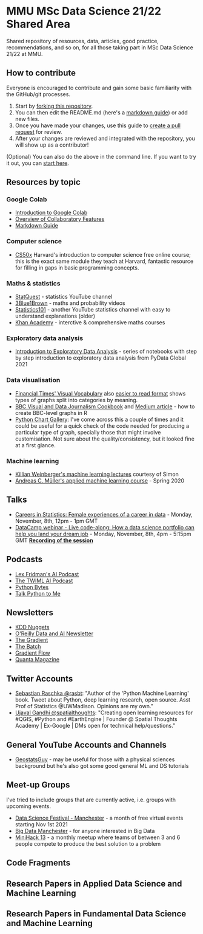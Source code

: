 # MMU MSc Data Science 21/22 Shared Area

Shared repository of resources, data, articles, good practice, recommendations, and so on, for all those taking part in MSc Data Science 21/22 at MMU.

## How to contribute
Everyone is encouraged to contribute and gain some basic familiarity with the GitHub/git processes.
1. Start by [forking this repository](https://docs.github.com/en/pull-requests/collaborating-with-pull-requests/working-with-forks/about-forks).
2. You can then edit the README.md (here's a [markdown guide](https://docs.github.com/en/github/writing-on-github/getting-started-with-writing-and-formatting-on-github/basic-writing-and-formatting-syntax)) or add new files.
3. Once you have made your changes, use this guide to [create a pull request](https://docs.github.com/en/pull-requests/collaborating-with-pull-requests/proposing-changes-to-your-work-with-pull-requests/creating-a-pull-request-from-a-fork) for review.
4. After your changes are reviewed and integrated with the repository, you will show up as a contributor!

(Optional) You can also do the above in the command line. If you want to try it out, you can [start here](https://docs.github.com/en/get-started/quickstart/set-up-git).

## Resources by topic
### Google Colab
<ul>
 <li><a href="https://www.youtube.com/watch?v=inN8seMm7UI">Introduction to Google Colab</a></li>
 <li><a href="https://colab.research.google.com/notebooks/basic_features_overview.ipynb">Overview of Collaboratory Features</a></li>
 <li><a href="https://colab.research.google.com/notebooks/markdown_guide.ipynb">Markdown Guide</a></li>
</ul>

### Computer science
* [CS50x](https://cs50.harvard.edu/x/2021/) Harvard's introduction to computer science free online course; this is the exact same module they teach at Harvard, fantastic resource for filling in gaps in basic programming concepts.

### Maths & statistics
* [StatQuest](https://www.youtube.com/c/joshstarmer/playlists) - statistics YouTube channel
* [3Blue1Brown](https://www.3blue1brown.com/#lessons) - maths and probability videos
* [Statistics101](https://www.youtube.com/c/BrandonFoltz/playlists?view=50&sort=dd&shelf_id=3) - another YouTube statistics channel with easy to understand explanations (older)
* [Khan Academy](https://www.khanacademy.org/) - interctive & comprehensive maths courses

### Exploratory data analysis
* [Introduction to Exploratory Data Analysis](https://github.com/sesise0307/pydata2021-eda) - series of notebooks with step by step introduction to exploratory data analysis from PyData Global 2021

### Data visualisation
* [Financial Times' Visual Vocabulary](https://github.com/Financial-Times/chart-doctor/blob/main/visual-vocabulary/FT4schools_RGS.pdf) also [easier to read format](https://ft-interactive.github.io/visual-vocabulary/) shows types of graphs split into categories by meaning.
* [BBC Visual and Data Journalism Cookbook](https://bbc.github.io/rcookbook/#how_to_create_bbc_style_graphics) and [Medium article](https://medium.com/bbc-visual-and-data-journalism/how-the-bbc-visual-and-data-journalism-team-works-with-graphics-in-r-ed0b35693535) - how to create BBC-level graphs in R
* [Python Chart Gallery](https://www.python-graph-gallery.com/all-charts/): I've come across this a couple of times and it could be useful for a quick check of the code needed for producing a particular type of graph, specially those that might involve customisation. Not sure about the quality/consistency, but it looked fine at a first glance.


### Machine learning
* [Killian Weinberger's machine learning lectures](https://www.youtube.com/channel/UC7p_I0qxYZP94vhesuLAWNA/videos) courtesy of Simon
* [Andreas C. Müller's applied machine learning course](https://www.cs.columbia.edu/~amueller/comsw4995s20/schedule/) - Spring 2020 

## Talks
<ul>
 <li><a href="https://www.rss.org.uk/training-events/events/careers-in-statistics-female-experiences-of-a-care/#eventoverview">Careers in Statistics: Female experiences of a career in data</a> - Monday, November, 8th, 12pm - 1pm GMT</li>
  <li><a href="https://www.datacamp.com/live/lca-portfolio-via-workspace">DataCamp webinar - Live code-along: How a data science portfolio can help you land your dream job</a> - Monday, November, 8th, 4pm - 5:15pm GMT <a href="https://www.youtube.com/watch?v=7_VIjcFKHZo"><b>Recording of the session</a></b></li>
  </ul>

## Podcasts
<ul>
 <li><a href="https://www.youtube.com/c/lexfridman">Lex Fridman's AI Podcast</a></li>
 <li><a href="https://twimlai.com/shows/">The TWIML AI Podcast</a></li>
 <li><a href="https://pythonbytes.fm/">Python Bytes</a></li>
 <li><a href="https://talkpython.fm/">Talk Python to Me</a></li>
</ul>

## Newsletters

* [KDD Nuggets](https://www.kdnuggets.com/)
* <a href="https://www.oreilly.com/emails/newsletters/">O'Reilly Data and AI Newsletter</a>
* <a href="https://thegradientpub.substack.com/">The Gradient</a>
* <a href="https://read.deeplearning.ai/the-batch/">The Batch</a>
* <a href="https://gradientflow.substack.com/subscribe">Gradient Flow</a>
* <a href="https://www.quantamagazine.org/">Quanta Magazine</a>

## Twitter Accounts

* [Sebastian Raschka @rasbt](https://twitter.com/rasbt?s=20): "Author of the 'Python Machine Learning' book. Tweet about Python, deep learning research, open source. Asst Prof of Statistics @UWMadison. Opinions are my own."
* <a href="https://twitter.com/spatialthoughts">Ujaval Gandhi @spatialthoughts</a>: "Creating open learning resources for #QGIS, #Python and #EarthEngine | Founder @ Spatial Thoughts Academy | Ex-Google | DMs open for technical help/questions."

## General YouTube Accounts and Channels
<ul>
 <li><a href="https://www.youtube.com/c/GeostatsGuyLectures">GeostatsGuy</a> - may be useful for those with a physical sciences background but he's also got some good general ML and DS tutorials</li>
</ul>

## Meet-up Groups
I've tried to include groups that are currently active, i.e. groups with upcoming events.

<ul>
  <li><a href="https://www.meetup.com/Data-Science-Festival-Manchester/">Data Science Festival - Manchester</a> - a month of free virtual events starting Nov 1st 2021</li>
  <li><a href="https://www.meetup.com/BigDataManchester/">Big Data Manchester</a> - for anyone interested in Big Data</li>
  <li><a href="https://www.meetup.com/mini-hack/events/280072661">MiniHack 13</a> - a monthly meetup where teams of between 3 and 6 people compete to produce the best solution to a problem</li>
</ul>


## Code Fragments


## Research Papers in Applied Data Science and Machine Learning


## Research Papers in Fundamental Data Science and Machine Learning


